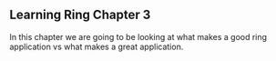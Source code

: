 ## Learning Ring Chapter 3

In this chapter we are going to be looking at what makes a good ring application vs what makes a great application.
